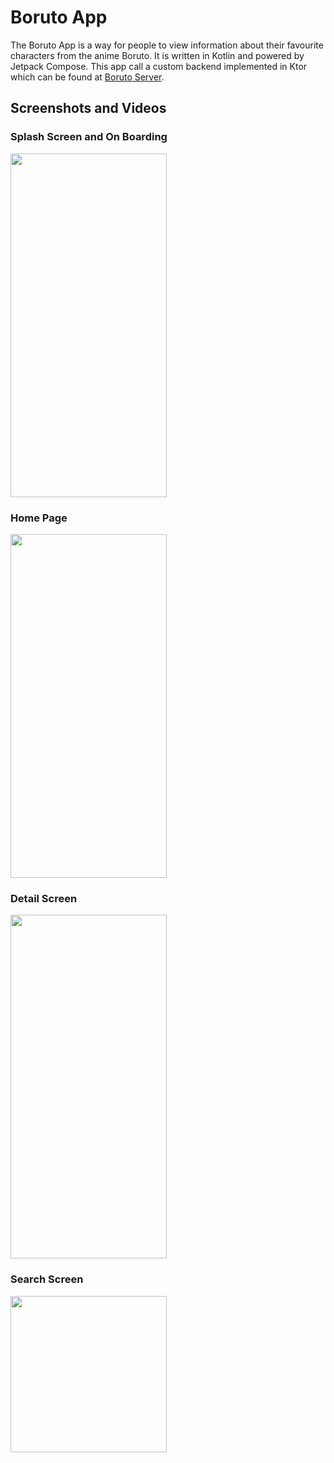 <h1>Boruto App</h1>

The Boruto App is a way for people to view information about their favourite characters from the anime Boruto.
It is written in Kotlin and powered by Jetpack Compose. This app call a custom backend implemented in Ktor which can be found at [Boruto Server](https://github.com/dkap937-209/Boruto-Server).

<h2>Screenshots and Videos</h2>

<h3>Splash Screen and On Boarding</h3>
<img src="https://github.com/dkap937-209/BorutoApp/assets/67822005/108cf97e-3b00-46a0-9e26-ef6a9edd83fb" width="250" height="550">

<h3>Home Page</h3>
<img src="https://github.com/dkap937-209/BorutoApp/assets/67822005/e3685004-076d-48ee-bb95-067891891357" width="250" height="550">

<h3>Detail Screen</h3>
<img src="https://github.com/dkap937-209/BorutoApp/assets/67822005/7f599d41-4ffb-4aa8-af6f-71f3091b6ca4" width="250" height="550">

<h3>Search Screen</h3>
<img src="https://github.com/dkap937-209/BorutoApp/assets/67822005/44f30184-c366-41f6-a7f4-a96934bcf534" width="250 height="550">

